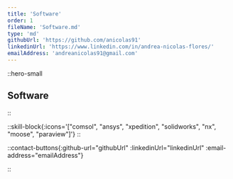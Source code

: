 ```yaml
---
title: 'Software'
order: 1
fileName: 'Software.md'
type: 'md'
githubUrl: 'https://github.com/anicolas91'
linkedinUrl: 'https://www.linkedin.com/in/andrea-nicolas-flores/'
emailAddress: 'andreanicolas91@gmail.com'
---
```


::hero-small

## Software

::

::skill-block{:icons='["comsol", "ansys", "xpedition", "solidworks", "nx", "moose", "paraview"]'}
::

::contact-buttons{:github-url="githubUrl" :linkedinUrl="linkedinUrl" :email-address="emailAddress"}

::
